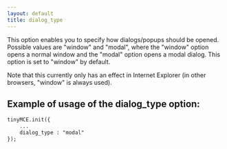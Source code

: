 ```yaml
---
layout: default
title: dialog_type
---
```


This option enables you to specify how dialogs/popups should be opened. Possible values are "window" and "modal", where the "window" option opens a normal window and the "modal" option opens a modal dialog. This option is set to "window" by default.

Note that this currently only has an effect in Internet Explorer (in other browsers, "window" is always used).

## Example of usage of the dialog_type option:

```html
tinyMCE.init({
	...
	dialog_type : "modal"
});

```